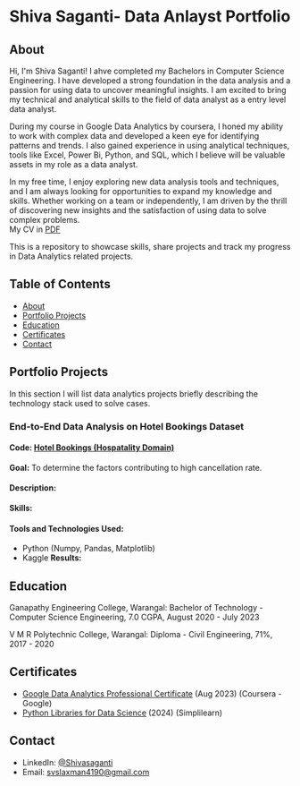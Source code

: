 # Shiva Saganti- Data Anlayst Portfolio
## About
Hi, I'm Shiva Saganti! I ahve completed my Bachelors in Computer Science Engineering. I have developed a strong foundation in the data analysis and a passion for using data to uncover meaningful insights. I am excited to bring my technical and analytical skills to the field of data analyst as a entry level data analyst.

During my course in Google Data Analytics by coursera, I honed my ability to work with complex data and developed a keen eye for identifying patterns and trends. I also gained experience in using analytical techniques, tools like Excel, Power Bi, Python, and SQL, which I believe will be valuable assets in my role as a data analyst.

In my free time, I enjoy exploring new data analysis tools and techniques, and I am always looking for opportunities to expand my knowledge and skills. Whether working on a team or independently, I am driven by the thrill of discovering new insights and the satisfaction of using data to solve complex problems.
<br>
My CV in [PDF](https://github.com/laxman4190/Portfolio/blob/f1032d1cc3e8e8f585d25e8021768ced094646ac/shiva%20CV.pdf)

This is a repository to showcase skills, share projects and track  my progress in Data Analytics related projects.

## Table of Contents
* [About](https://github.com/laxman4190/Portfolio/blob/main/README.md#About)
* [Portfolio Projects](https://github.com/laxman4190/Portfolio/blob/main/README.md#portfolio-projects)
* [Education](https://github.com/laxman4190/Portfolio/blob/main/README.md#Education)
* [Certificates](https://github.com/laxman4190/Portfolio/blob/main/README.md#certificates)
* [Contact](https://github.com/laxman4190/Portfolio/blob/main/README.md#Contact)

## Portfolio Projects
In this section I will list data analytics projects briefly describing the technology stack used to solve cases.
### End-to-End Data Analysis on Hotel Bookings Dataset
#### Code: [ Hotel Bookings (Hospatality Domain)](https://www.kaggle.com/code/svslaxmansaganti/data-analysis-hotel-bookings/edit)
**Goal:** To determine the factors contributing to high cancellation rate. 
#### Description:

__Skills:__ 

#### Tools and Technologies Used:
* Python (Numpy, Pandas, Matplotlib)
* Kaggle
__Results:__ 

## Education
Ganapathy Engineering College, Warangal: Bachelor of Technology - Computer Science Engineering, 7.0 CGPA, August 2020 - July 2023

V M R Polytechnic College, Warangal: Diploma - Civil Engineering, 71%, 2017 - 2020

## Certificates
* [Google Data Analytics Professional Certificate](https://coursera.org/share/b672e13b019777870964d05ba16fbecb) (Aug 2023) (Coursera - Google)
* [Python Libraries for Data Science](https://simpli-web.app.link/e/5BXcSHH8rHb) (2024) (Simplilearn)
  
## Contact
 * LinkedIn: [@Shivasaganti](https://www.linkedin.com/in/shiva-saganti-102566210/)
 * Email: [svslaxman4190@gmail.com](mailto:svslaxman4190@gmail.com)
